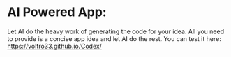 # AI Powered App:

Let AI do the heavy work of generating the code for your idea. All you need to provide is a concise app idea and let AI do the rest. 
You can test it here: https://voltro33.github.io/Codex/
